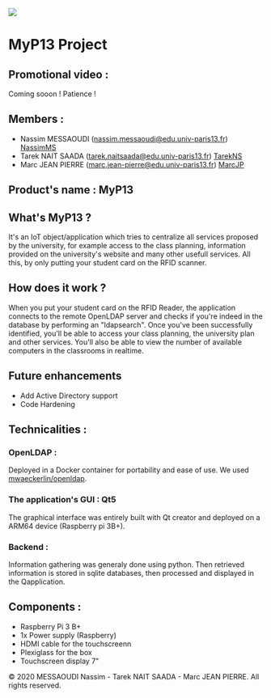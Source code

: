 ![](https://user-images.githubusercontent.com/56651736/72690478-1293fc00-3b1d-11ea-855e-099b8d1767c8.png)

# **MyP13 Project**

## Promotional video :
Coming sooon ! Patience ! 

## Members :

* Nassim MESSAOUDI (nassim.messaoudi@edu.univ-paris13.fr) [NassimMS](https://github.com/msnassim "msnassim")
* Tarek NAIT SAADA (tarek.naitsaada@edu.univ-paris13.fr) [TarekNS](https://github.com/nstarek "nstarek")
* Marc JEAN PIERRE (marc.jean-pierre@edu.univ-paris13.fr) [MarcJP](https://github.com/marcjeanpierre "marcjeanpierre")

## Product's name : MyP13


## What's MyP13 ?

It's an IoT object/application which tries to centralize all services proposed by the university, for example access to the class planning, information provided on the university's website and many other usefull services. 
All this, by only putting your student card on the RFID scanner. 

## How does it work ?

When you put your student card on the RFID Reader, the application connects to the remote OpenLDAP server and checks if you're indeed in the database by performing an "ldapsearch". Once you've been successfully identified, you'll be able to access your class planning, the university plan and other services. You'll also be able to view the number of available computers in the classrooms in realtime.

## Future enhancements

* Add Active Directory support
* Code Hardening 

## Technicalities :

### OpenLDAP :

Deployed in a Docker container for portability and ease of use. We used [mwaeckerlin/openldap](https://hub.docker.com/r/mwaeckerlin/openldap).

### The application's GUI : Qt5

The graphical interface was entirely built with Qt creator and deployed on a ARM64 device (Raspberry pi 3B+).

### Backend :

Information gathering was generaly done using python. Then retrieved information is stored in sqlite databases, then processed and displayed in the Qapplication.
 
## Components :

* Raspberry Pi 3 B+
* 1x Power supply (Raspberry)
* HDMI cable for the touchscreenn
* Plexiglass for the box
* Touchscreen display 7"


© 2020 MESSAOUDI Nassim - Tarek NAIT SAADA - Marc JEAN PIERRE. All rights reserved.
